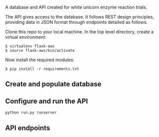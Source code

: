 A database and API created for white unicorn enzyme reaction trials.  


The API gives access to the database. It follows REST design principles, providing data in JSON format through endpoints detailed as follows.


Clone this repo to your local machine. In the top level directory, create a virtual environment:

    $ virtualenv flask-aws
    $ source flask-aws/bin/activate

Now install the required modules:
 
    $ pip install -r requirements.txt
    

Create and populate database
----------------------------



Configure and run the API
--------------------------


    python run.py runserver


API endpoints
-------------
